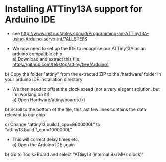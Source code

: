 # Installing ATTiny13A support for Arduino IDE

- see http://www.instructables.com/id/Programming-an-ATTiny13A-using-Arduino-servo-int/?ALLSTEPS  

- We now need to set up the IDE to recognise our ATTiny13A as an arduino compatible chip  
 a) Download and extract this file: https://github.com/tekstop/attiny/tree/Arduino1  
 
 b) Copy the folder "attiny" from the extracted ZIP to the /hardware/ folder in your arduino IDE installation directory

- We then need to offset the clock speed (not a very elegant solution, but i'm working on it!):  
 a) Open Hardware/attiny/boards.txt  
 
 b) Scroll to the bottom of the file, this last few lines contains the data relevant to our chip  
 
 c) Change "attiny13.build.f_cpu=9600000L" to "attiny13.build.f_cpu=1000000L"

- This will correct delay times etc.  
 a) Open the Arduino IDE again  
 
 b) Go to Tools>Board and select "ATtiny13 (internal 9.6 MHz clock)"  
